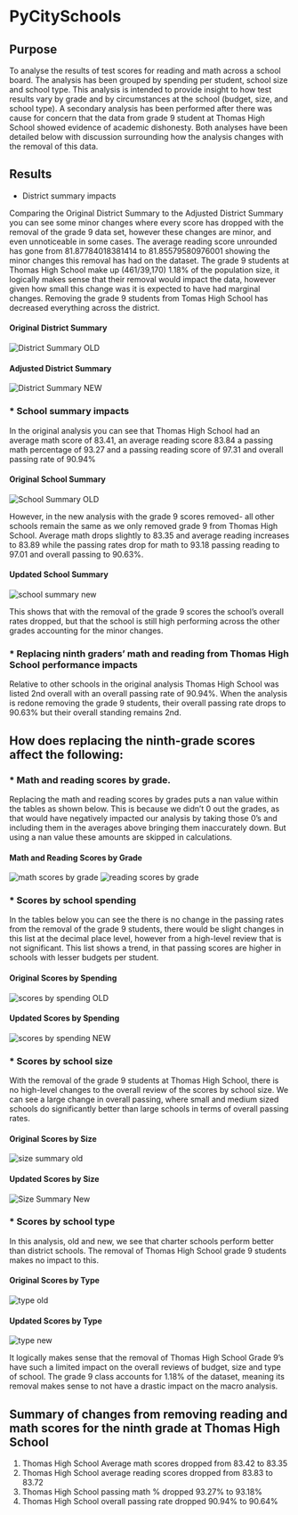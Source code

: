 # PyCitySchools
## Purpose

To analyse the results of test scores for reading and math across a school board. The analysis has been grouped by spending per student, school size and school type. This analysis is intended to provide insight to how test results vary by grade and by circumstances at the school (budget, size, and school type). 
A secondary analysis has been performed after there was cause for concern that the data from grade 9 student at Thomas High School showed evidence of academic dishonesty. Both analyses have been detailed below with discussion surrounding how the analysis changes with the removal of this data. 


## Results
* District summary impacts

Comparing the Original District Summary to the Adjusted District Summary you can see some minor changes where every score has dropped with the removal of the grade 9 data set, however these changes are minor, and even unnoticeable in some cases.  The average reading score unrounded has gone from 81.87784018381414 to 81.85579580976001 showing the minor changes this removal has had on the dataset. The grade 9 students at Thomas High School make up (461/39,170) 1.18% of the population size, it logically makes sense that their removal would impact the data, however given how small this change was it is expected to have had marginal changes. Removing the grade 9 students from Tomas High School has decreased everything across the district.

#### Original District Summary
![District Summary OLD](https://user-images.githubusercontent.com/85718354/126074525-2ec16520-51ba-4beb-8f92-0f61c19112f1.JPG)

#### Adjusted District Summary
![District Summary NEW](https://user-images.githubusercontent.com/85718354/126074453-a50425cc-c93f-4af0-bbd7-8e0acb2aeb17.JPG)

### * School summary impacts 

In the original analysis you can see that Thomas High School had an average math score of 83.41, an average reading score 83.84 a passing math percentage of 93.27 and a passing reading score of 97.31  and  overall passing rate of 90.94%

#### Original School Summary
![School Summary OLD](https://user-images.githubusercontent.com/85718354/126075087-68f1b0ac-4303-453a-ab51-5a0280aa485e.JPG)

However, in the new analysis with the grade 9 scores removed- all other schools remain the same as we only removed grade 9 from Thomas High School. 
Average math drops slightly to 83.35 and average reading increases to 83.89 while the passing rates drop for math to 93.18 passing reading to 97.01 and overall passing to 90.63%.

#### Updated School Summary
![school summary new](https://user-images.githubusercontent.com/85718354/126076830-cd8e685b-9821-4c7f-ba95-1dfaaa7b0d4d.JPG)

This shows that with the removal of the grade 9 scores the school’s overall rates dropped, but that the school is still high performing across the other grades accounting for the minor changes.


### * Replacing ninth graders’ math and reading from Thomas High School performance impacts

Relative to other schools in the original analysis Thomas High School was listed 2nd overall with an overall passing rate of 90.94%. When the analysis is redone removing the grade 9 students, their overall passing rate drops to 90.63% but their overall standing remains 2nd. 

## How does replacing the ninth-grade scores affect the following:
### * Math and reading scores by grade.
Replacing the math and reading scores by grades puts a nan value within the tables as shown below. This is because we didn’t 0 out the grades, as that would have negatively impacted our analysis by taking those 0’s and including them in the averages above bringing them inaccurately down. But using a nan value these amounts are skipped in calculations.

#### Math and Reading Scores by Grade
![math scores by grade](https://user-images.githubusercontent.com/85718354/126075573-08a247bb-b5d8-4700-b998-5c3af86fbfa3.JPG)
![reading scores by grade](https://user-images.githubusercontent.com/85718354/126075574-25874cda-9e31-402e-adc1-565839fdb0c7.JPG)

### * Scores by school spending
In the tables below you can see the there is no change in the passing rates from the removal of the grade 9 students, there would be slight changes in this list at the decimal place level, however from a high-level review that is not significant. This list shows a trend, in that passing scores are higher in schools with lesser budgets per student.

#### Original Scores by Spending

![scores by spending OLD](https://user-images.githubusercontent.com/85718354/126075644-7451f158-c48a-47d1-932c-fed11aa78181.JPG)
#### Updated Scores by Spending

![scores by spending NEW](https://user-images.githubusercontent.com/85718354/126076397-ac0e730b-a061-4756-8d4d-012ca3e71157.JPG)


### * Scores by school size
With the removal of the grade 9 students at Thomas High School, there is no high-level changes to the overall review of the scores by school size. We can see a large change in overall passing, where small and medium sized schools do significantly better than large schools in terms of overall passing rates. 

#### Original Scores by Size
![size summary old](https://user-images.githubusercontent.com/85718354/126075786-379f1a6b-ebeb-499b-8ab9-5397f0f089a9.JPG)

#### Updated Scores by Size
![Size Summary New](https://user-images.githubusercontent.com/85718354/126076475-daf753c5-68e8-4b4e-b1a0-798a8aa56ade.JPG)


### * Scores by school type
In this analysis, old and new, we see that charter schools perform better than district schools. The removal of Thomas High School grade 9 students makes no impact to this. 
#### Original Scores by Type
![type old](https://user-images.githubusercontent.com/85718354/126075892-61f5e6d9-b93e-4452-8ed4-a422429c919d.JPG)
#### Updated Scores by Type
![type new](https://user-images.githubusercontent.com/85718354/126076562-2792fbc0-2aa3-47b8-8ebd-0923b794bf72.JPG)


It logically makes sense that the removal of Thomas High School Grade 9’s have such a limited impact on the overall reviews of budget, size and type of school. The grade 9 class accounts for 1.18% of the dataset, meaning its removal makes sense to not have a drastic impact on the macro analysis.

## Summary of changes from removing reading and math scores for the ninth grade at Thomas High School
1. Thomas High School Average math scores dropped from 83.42 to 83.35
2. Thomas High School average reading scores dropped from 83.83 to 83.72
3. Thomas High School passing math % dropped 93.27% to 93.18%
4. Thomas High School overall passing rate dropped 90.94% to 90.64%


